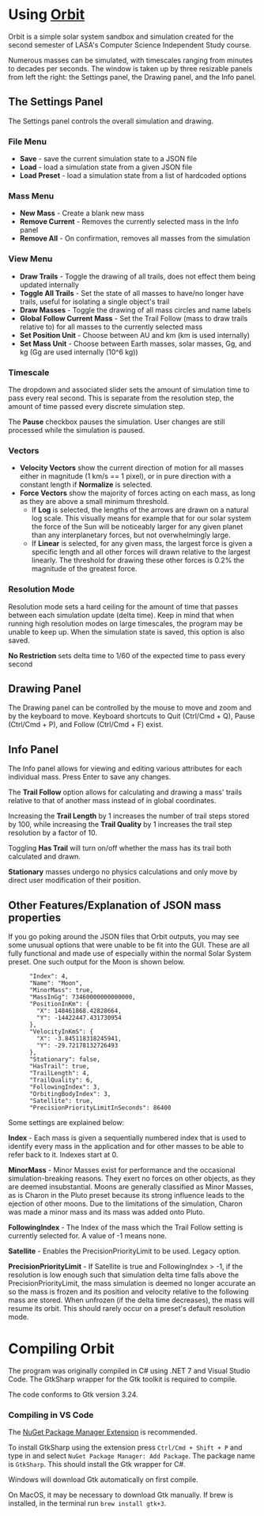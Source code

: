 # Using [Orbit](https://github.com/kittyconfusion/Orbit)

Orbit is a simple solar system sandbox and simulation created for the second semester of LASA's Computer Science Independent Study course.

Numerous masses can be simulated, with timescales ranging from minutes to decades per seconds.
The window is taken up by three resizable panels from left the right: the Settings panel, the Drawing panel, and the Info panel. 

## The Settings Panel ##
The Settings panel controls the overall simulation and drawing.

### File Menu ###
- **Save** - save the current simulation state to a JSON file
- **Load** - load a simulation state from a given JSON file
- **Load Preset** - load a simulation state from a list of hardcoded options

### Mass Menu ###
- **New Mass** - Create a blank new mass
- **Remove Current** - Removes the currently selected mass in the Info panel
- **Remove All** - On confirmation, removes all masses from the simulation

### View Menu ###
- **Draw Trails** - Toggle the drawing of all trails, does not effect them being updated internally
- **Toggle All Trails** - Set the state of all masses to have/no longer have trails, useful for isolating a single object's trail
- **Draw Masses** - Toggle the drawing of all mass circles and name labels
- **Global Follow Current Mass** - Set the Trail Follow (mass to draw trails relative to) for all masses to the currently selected mass
- **Set Position Unit** - Choose between AU and km (km is used internally)
- **Set Mass Unit** - Choose between Earth masses, solar masses, Gg, and kg (Gg are used internally (10^6 kg))

### Timescale ###
The dropdown and associated slider sets the amount of simulation time to pass every real second. This is separate from the resolution step, the amount of time passed every discrete simulation step.

The **Pause** checkbox pauses the simulation. User changes are still processed while the simulation is paused.

### Vectors ###
- **Velocity Vectors** show the current direction of motion for all masses either in magnitude (1 km/s == 1 pixel), or in pure direction with a constant length if **Normalize** is selected.
- **Force Vectors** show the majority of forces acting on each mass, as long as they are above a small minimum threshold. 
  - If **Log** is selected, the lengths of the arrows are drawn on a natural log scale. This visually means for example that for our solar system the force of the Sun will be noticeably larger for any given planet than any interplanetary forces, but not overwhelmingly large. 
  - If **Linear** is selected, for any given mass, the largest force is given a specific length and all other forces will drawn relative to the largest linearly. The threshold for drawing these other forces is 0.2% the magnitude of the greatest force.
  
### Resolution Mode ###
Resolution mode sets a hard ceiling for the amount of time that passes between each simulation update (delta time). Keep in mind that when running high resolution modes on large timescales, the program may be unable to keep up. When the simulation state is saved, this option is also saved.

**No Restriction** sets delta time to 1/60 of the expected time to pass every second

## Drawing Panel ##
The Drawing panel can be controlled by the mouse to move and zoom and by the keyboard to move. Keyboard shortcuts to Quit (Ctrl/Cmd + Q), Pause (Ctrl/Cmd + P), and Follow (Ctrl/Cmd + F) exist.

## Info Panel ##
The Info panel allows for viewing and editing various attributes for each individual mass. Press Enter to save any changes. 

The **Trail Follow** option allows for calculating and drawing a mass' trails relative to that of another mass instead of in global coordinates.

Increasing the **Trail Length** by 1 increases the number of trail steps stored by 100, while increasing the **Trail Quality** by 1 increases the trail step resolution by a factor of 10.

Toggling **Has Trail** will turn on/off whether the mass has its trail both calculated and drawn.

**Stationary** masses undergo no physics calculations and only move by direct user modification of their position.

## Other Features/Explanation of JSON mass properties ##
If you go poking around the JSON files that Orbit outputs, you may see some unusual options that were unable to be fit into the GUI. These are all fully functional and made use of especially within the normal Solar System preset. One such output for the Moon is shown below.
```
      "Index": 4,
      "Name": "Moon",
      "MinorMass": true,
      "MassInGg": 73460000000000000,
      "PositionInKm": {
        "X": 148461868.42828664,
        "Y": -14422447.431730954
      },
      "VelocityInKmS": {
        "X": -3.845118318245941,
        "Y": -29.72178132726493
      },
      "Stationary": false,
      "HasTrail": true,
      "TrailLength": 4,
      "TrailQuality": 6,
      "FollowingIndex": 3,
      "OrbitingBodyIndex": 3,
      "Satellite": true,
      "PrecisionPriorityLimitInSeconds": 86400
```
Some settings are explained below:

**Index** - Each mass is given a sequentially numbered index that is used to identify every mass in the application and for other masses to be able to refer back to it. Indexes start at 0.

**MinorMass** - Minor Masses exist for performance and the occasional simulation-breaking reasons. They exert no forces on other objects, as they are deemed insubstantial. Moons are generally classified as Minor Masses, as is Charon in the Pluto preset because its strong influence leads to the ejection of other moons. Due to the limitations of the simulation, Charon was made a minor mass and its mass was added onto Pluto.

**FollowingIndex** - The Index of the mass which the Trail Follow setting is currently selected for. A value of -1 means none.

**Satellite** - Enables the PrecisionPriorityLimit to be used. Legacy option.

**PrecisionPriorityLimit** - If Satellite is true and FollowingIndex > -1, if the resolution is low enough such that simulation delta time falls above the PrecisionPriorityLimit, the mass simulation is deemed no longer accurate an so the mass is frozen and its position and velocity relative to the following mass are stored. When unfrozen (if the delta time decreases), the mass will resume its orbit. This should rarely occur on a preset's default resolution mode.

# Compiling Orbit

The program was originally compiled in C# using .NET 7 and Visual Studio Code. The GtkSharp wrapper for the Gtk toolkit is required to compile.

The code conforms to Gtk version 3.24.

### Compiling in VS Code ###
The [NuGet Package Manager Extension](https://marketplace.visualstudio.com/items?itemName=jmrog.vscode-nuget-package-manager) is recommended.

To install GtkSharp using the extension press `Ctrl/Cmd + Shift + P` and type in and select `NuGet Package Manager: Add Package`. The package name is `GtkSharp`. This should install the Gtk wrapper for C#.

Windows will download Gtk automatically on first compile. 

On MacOS, it may be necessary to download Gtk manually. If brew is installed, in the terminal run `brew install gtk+3`.
